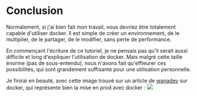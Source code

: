 # Conclusion
Normalement, si j'ai bien fait mon travail, vous devriez être totalement capable d'utiliser docker.
Il est simple de créer un environnement, de le multiplier, de le partager, de le modifier, sans perte de performance.

En commençant l'écriture de ce tutoriel, je ne pensais pas qu'il serait aussi difficile et long d'expliquer l'utilisation de docker. Mais malgré cette taille énorme (pas de sous-entendu), nous n'avons fait qu'effleurer ces possibilités, qui sont grandement suffisante pour une utilisation personnelle.

Je finirai en beauté, avec cette image trouvé sur un article de [wanadev](https://www.wanadev.fr/tuto-debuter-et-comprendre-docker/) sur docker, qui représente bien la mise en prod avec docker :
![](https://p.fod4.com/upload/aff3567c9abaad4b798a350dc1e1b1a3/ilNAH10wRmKTyDFaLzgo_Tom%20Hanks%20Get%20Started.gif)
